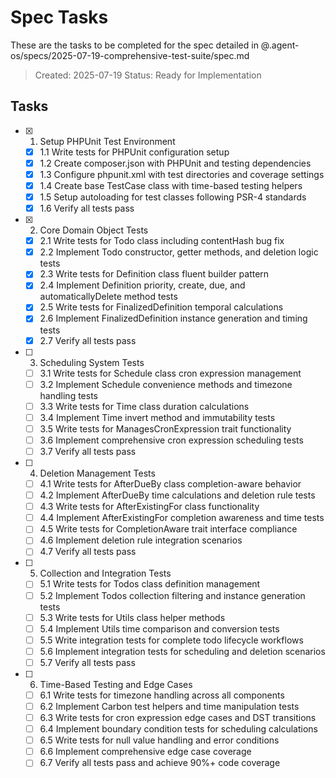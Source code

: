# Spec Tasks

These are the tasks to be completed for the spec detailed in @.agent-os/specs/2025-07-19-comprehensive-test-suite/spec.md

> Created: 2025-07-19
> Status: Ready for Implementation

## Tasks

- [x] 1. Setup PHPUnit Test Environment
  - [x] 1.1 Write tests for PHPUnit configuration setup
  - [x] 1.2 Create composer.json with PHPUnit and testing dependencies
  - [x] 1.3 Configure phpunit.xml with test directories and coverage settings
  - [x] 1.4 Create base TestCase class with time-based testing helpers
  - [x] 1.5 Setup autoloading for test classes following PSR-4 standards
  - [x] 1.6 Verify all tests pass

- [x] 2. Core Domain Object Tests
  - [x] 2.1 Write tests for Todo class including contentHash bug fix
  - [x] 2.2 Implement Todo constructor, getter methods, and deletion logic tests
  - [x] 2.3 Write tests for Definition class fluent builder pattern
  - [x] 2.4 Implement Definition priority, create, due, and automaticallyDelete method tests
  - [x] 2.5 Write tests for FinalizedDefinition temporal calculations
  - [x] 2.6 Implement FinalizedDefinition instance generation and timing tests
  - [x] 2.7 Verify all tests pass

- [ ] 3. Scheduling System Tests
  - [ ] 3.1 Write tests for Schedule class cron expression management
  - [ ] 3.2 Implement Schedule convenience methods and timezone handling tests
  - [ ] 3.3 Write tests for Time class duration calculations
  - [ ] 3.4 Implement Time invert method and immutability tests
  - [ ] 3.5 Write tests for ManagesCronExpression trait functionality
  - [ ] 3.6 Implement comprehensive cron expression scheduling tests
  - [ ] 3.7 Verify all tests pass

- [ ] 4. Deletion Management Tests
  - [ ] 4.1 Write tests for AfterDueBy class completion-aware behavior
  - [ ] 4.2 Implement AfterDueBy time calculations and deletion rule tests
  - [ ] 4.3 Write tests for AfterExistingFor class functionality
  - [ ] 4.4 Implement AfterExistingFor completion awareness and time tests
  - [ ] 4.5 Write tests for CompletionAware trait interface compliance
  - [ ] 4.6 Implement deletion rule integration scenarios
  - [ ] 4.7 Verify all tests pass

- [ ] 5. Collection and Integration Tests
  - [ ] 5.1 Write tests for Todos class definition management
  - [ ] 5.2 Implement Todos collection filtering and instance generation tests
  - [ ] 5.3 Write tests for Utils class helper methods
  - [ ] 5.4 Implement Utils time comparison and conversion tests
  - [ ] 5.5 Write integration tests for complete todo lifecycle workflows
  - [ ] 5.6 Implement integration tests for scheduling and deletion scenarios
  - [ ] 5.7 Verify all tests pass

- [ ] 6. Time-Based Testing and Edge Cases
  - [ ] 6.1 Write tests for timezone handling across all components
  - [ ] 6.2 Implement Carbon test helpers and time manipulation tests
  - [ ] 6.3 Write tests for cron expression edge cases and DST transitions
  - [ ] 6.4 Implement boundary condition tests for scheduling calculations
  - [ ] 6.5 Write tests for null value handling and error conditions
  - [ ] 6.6 Implement comprehensive edge case coverage
  - [ ] 6.7 Verify all tests pass and achieve 90%+ code coverage